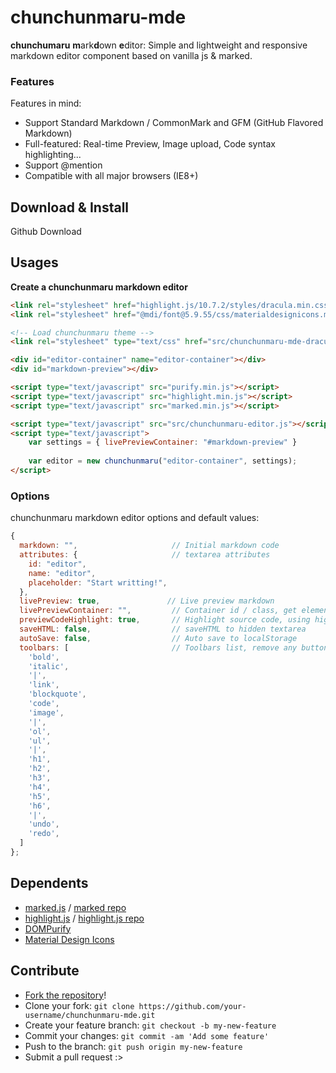 # chunchunmaru-mde
**chunchumaru** **m**ark**d**own **e**ditor: Simple and lightweight and responsive markdown editor component based on vanilla js & marked.

### Features
Features in mind:
- Support Standard Markdown / CommonMark and GFM (GitHub Flavored Markdown)
- Full-featured: Real-time Preview, Image upload, Code syntax highlighting...
- Support @mention
- Compatible with all major browsers (IE8+)

## Download & Install
Github Download

## Usages
**Create a chunchunmaru markdown editor**
```html
<link rel="stylesheet" href="highlight.js/10.7.2/styles/dracula.min.css"/>
<link rel="stylesheet" href="@mdi/font@5.9.55/css/materialdesignicons.min.css">

<!-- Load chunchunmaru theme -->
<link rel="stylesheet" type="text/css" href="src/chunchunmaru-mde-dracula.css">

<div id="editor-container" name="editor-container"></div>
<div id="markdown-preview"></div>

<script type="text/javascript" src="purify.min.js"></script>
<script type="text/javascript" src="highlight.min.js"></script>
<script type="text/javascript" src="marked.min.js"></script>

<script type="text/javascript" src="src/chunchunmaru-editor.js"></script>
<script type="text/javascript">
	var settings = { livePreviewContainer: "#markdown-preview" }
  
	var editor = new chunchunmaru("editor-container", settings);
</script>
```

### Options
chunchunmaru markdown editor options and default values:

```js
{
  markdown: "",                     // Initial markdown code
  attributes: {                     // textarea attributes
    id: "editor",
    name: "editor",
    placeholder: "Start writting!",
  },
  livePreview: true,               // Live preview markdown
  livePreviewContainer: "",         // Container id / class, get element using document.querySelector()
  previewCodeHighlight: true,       // Highlight source code, using highlight.js
  saveHTML: false,                  // saveHTML to hidden textarea
  autoSave: false,                  // Auto save to localStorage
  toolbars: [                       // Toolbars list, remove any button you don't want to use/ include.
    'bold',
    'italic',
    '|',
    'link',
    'blockquote',
    'code',
    'image',
    '|',
    'ol',
    'ul',
    '|',
    'h1',
    'h2',
    'h3',
    'h4',
    'h5',
    'h6',
    '|',
    'undo',
    'redo',
  ]
};
```

## Dependents
- [marked.js](https://marked.js.org/) / [marked repo](https://github.com/markedjs/marked)
- [highlight.js](https://highlightjs.org/) / [highlight.js repo](https://github.com/highlightjs/highlight.js)
- [DOMPurify](https://github.com/cure53/DOMPurify)
- [Material Design Icons](https://materialdesignicons.com/)

## Contribute
- [Fork the repository](https://github.com/madeyoga/chunchunmaru-mde.git)!
- Clone your fork: `git clone https://github.com/your-username/chunchunmaru-mde.git`
- Create your feature branch: `git checkout -b my-new-feature`
- Commit your changes: `git commit -am 'Add some feature'`
- Push to the branch: `git push origin my-new-feature`
- Submit a pull request :>
